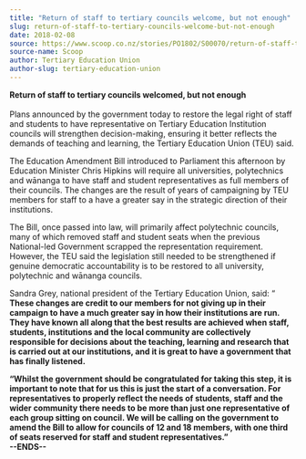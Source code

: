 ```yaml
---
title: "Return of staff to tertiary councils welcome, but not enough"
slug: return-of-staff-to-tertiary-councils-welcome-but-not-enough
date: 2018-02-08
source: https://www.scoop.co.nz/stories/PO1802/S00070/return-of-staff-to-tertiary-councils-welcome-but-not-enough.htm
source-name: Scoop
author: Tertiary Education Union
author-slug: tertiary-education-union
---
```


<p><strong>Return of staff to tertiary councils welcomed, but
not enough</strong><br><strong></strong><br>Plans announced
by the government today to restore the legal right of staff
and students to have representative on Tertiary Education
Institution councils will strengthen decision-making,
ensuring it better reflects the demands of teaching and
learning, the Tertiary Education Union (TEU) said.</p>

<p>The
Education Amendment Bill introduced to Parliament this
afternoon by Education Minister Chris Hipkins will require
all universities, polytechnics and wānanga to have staff
and student representatives as full members of their
councils. The changes are the result of years of campaigning
by TEU members for staff to a have a greater say in the
strategic direction of their institutions.</p>

<p>The Bill, once
passed into law, will primarily affect polytechnic councils,
many of which removed staff and student seats when the
previous National-led Government scrapped the representation
requirement. However, the TEU said the legislation still
needed to be strengthened if genuine democratic
accountability is to be restored to all university,
polytechnic and wānanga councils.</p>

<p>Sandra Grey, national
president of the Tertiary Education Union, said: “
<strong>These changes are credit to our members for not
giving up in their campaign to have a much greater say in
how their institutions are run. They have known all along
that the best results are achieved when staff, students,
institutions and the local community are collectively
responsible for decisions about the teaching, learning and
research that is carried out at our institutions, and it is
great to have a government that has finally
listened.</strong><p>

<p><strong>“Whilst the government should
be congratulated for taking this step, it is important to
note that for us this is just the start of a conversation.
For representatives to properly reflect the needs of
students, staff and the wider community there needs to be
more than just one representative of each group sitting on
council. We will be calling on the government to amend the
Bill to allow for councils of 12 and 18 members, with one
third of seats reserved for staff and student
representatives.”</strong><strong></strong><br><strong>--ENDS--</strong><strong></strong></p>